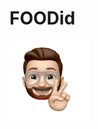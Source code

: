 # FOODid

<img
  src="/assets/icons/githubpp.png"
  alt="Alt text"
  title="Memoji"
  style="position: absolute; width:128px;height:128px;">


 

